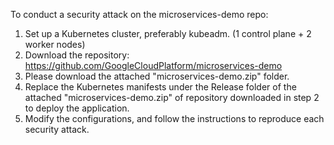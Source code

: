 To conduct a security attack on the microservices-demo repo:

1. Set up a Kubernetes cluster, preferably kubeadm. (1 control plane + 2 worker nodes)
2. Download the repository: https://github.com/GoogleCloudPlatform/microservices-demo
3. Please download the attached "microservices-demo.zip" folder. 
4. Replace the Kubernetes manifests under the Release folder of the attached "microservices-demo.zip" of repository downloaded in step 2 to deploy the application.
5. Modify the configurations, and follow the instructions to reproduce each security attack.
